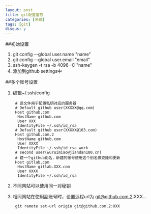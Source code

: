 ```yaml
---
layout: post
title: git配置备忘
categories: [系统]
tags: [git]
disqus: y
---
```

##初始设置
1. git config --global user.name "name"
2. git config --global user.email "email"
3. ssh-keygen -t rsa -b 4096 -C "name"
4. 添加到github settings中

##多个账号设置
1. 编辑~/.ssh/config
    
        # 该文件用于配置私钥对应的服务器
        # Default github user(XXXXX@qq.com)
        Host github.com
         HostName github.com
         User XXX
         IdentityFile ~/.ssh/id_rsa
        # Default github user(XXXXX@163.com)
        Host github.com.2
         HostName github.com
         User XXXX
         IdentityFile ~/.ssh/id_rsa_work
        # second user(wuruimiao@jiandan100.cn)
        # 建一个github别名，新建的帐号使用这个别名做克隆和更新
        Host gitlab.com
         HostName gitlab.XXX.com
         User XXXX
         IdentityFile ~/.ssh/id_rsa


2. 不同网站可以使用同一对秘钥
3. 相同网站在使用副账号时，设置远程url为 git@github.com.2:XXX...
    
        git remote set-url origin git@github.com.2:XXX

